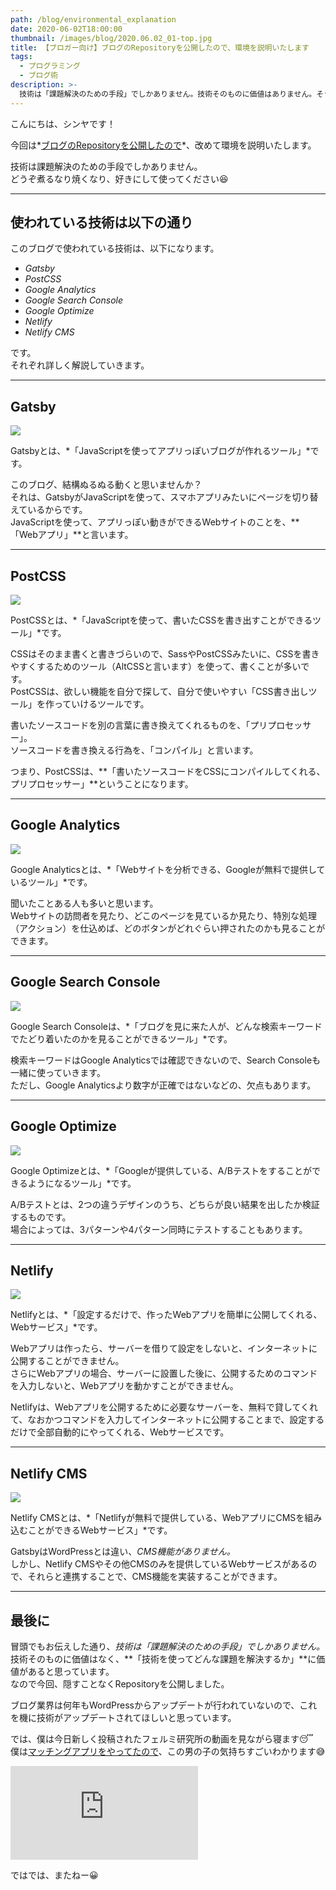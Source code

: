 ```yaml
---
path: /blog/environmental_explanation
date: 2020-06-02T18:00:00
thumbnail: /images/blog/2020.06.02_01-top.jpg
title: 【ブロガー向け】ブログのRepositoryを公開したので、環境を説明いたします
tags:
  - プログラミング
  - ブログ術
description: >-
  技術は「課題解決のための手段」でしかありません。技術そのものに価値はありません。そう思って今回、僕のブログのRepositoryを公開することにしました。合わせて使われている環境も、ご説明いたします。
---
```


こんにちは、シンヤです！

今回は*[ブログのRepositoryを公開したので](https://github.com/shinyasato0728/gatsby-blog-shinya)*、改めて環境を説明いたします。

技術は課題解決のための手段でしかありません。  
どうぞ煮るなり焼くなり、好きにして使ってください😆

---

## 使われている技術は以下の通り

このブログで使われている技術は、以下になります。

- *Gatsby*
- *PostCSS*
- *Google Analytics*
- *Google Search Console*
- *Google Optimize*
- *Netlify*
- *Netlify CMS*

です。  
それぞれ詳しく解説していきます。

---

## Gatsby

![](/images/blog/2020.04.18-01.jpg)

Gatsbyとは、*「JavaScriptを使ってアプリっぽいブログが作れるツール」*です。

このブログ、結構ぬるぬる動くと思いませんか？  
それは、GatsbyがJavaScriptを使って、スマホアプリみたいにページを切り替えているからです。   
JavaScriptを使って、アプリっぽい動きができるWebサイトのことを、**「Webアプリ」**と言います。

---

## PostCSS

![](/images/blog/2020.04.18-02.jpg)

PostCSSとは、*「JavaScriptを使って、書いたCSSを書き出すことができるツール」*です。

CSSはそのまま書くと書きづらいので、SassやPostCSSみたいに、CSSを書きやすくするためのツール（AltCSSと言います）を使って、書くことが多いです。  
PostCSSは、欲しい機能を自分で探して、自分で使いやすい「CSS書き出しツール」を作っていけるツールです。

書いたソースコードを別の言葉に書き換えてくれるものを、「プリプロセッサー」。   
ソースコードを書き換える行為を、「コンパイル」と言います。

つまり、PostCSSは、**「書いたソースコードをCSSにコンパイルしてくれる、プリプロセッサー」**ということになります。

---

## Google Analytics

![](/images/blog/2020.04.18-03.jpg)

Google Analyticsとは、*「Webサイトを分析できる、Googleが無料で提供しているツール」*です。

聞いたことある人も多いと思います。  
Webサイトの訪問者を見たり、どこのページを見ているか見たり、特別な処理（アクション）を仕込めば、どのボタンがどれぐらい押されたのかも見ることができます。

---

## Google Search Console

![](/images/blog/2020.04.18-04.jpg)

Google Search Consoleは、*「ブログを見に来た人が、どんな検索キーワードでたどり着いたのかを見ることができるツール」*です。

検索キーワードはGoogle Analyticsでは確認できないので、Search Consoleも一緒に使っていきます。  
ただし、Google Analyticsより数字が正確ではないなどの、欠点もあります。

---

## Google Optimize

![](/images/blog/2020.04.18-05.jpg)

Google Optimizeとは、*「Googleが提供している、A/Bテストをすることができるようになるツール」*です。

A/Bテストとは、2つの違うデザインのうち、どちらが良い結果を出したか検証するものです。  
場合によっては、3パターンや4パターン同時にテストすることもあります。

---

## Netlify

![](/images/blog/2020.04.18-06.jpg)

Netlifyとは、*「設定するだけで、作ったWebアプリを簡単に公開してくれる、Webサービス」*です。

Webアプリは作ったら、サーバーを借りて設定をしないと、インターネットに公開することができません。  
さらにWebアプリの場合、サーバーに設置した後に、公開するためのコマンドを入力しないと、Webアプリを動かすことができません。

Netlifyは、Webアプリを公開するために必要なサーバーを、無料で貸してくれて、なおかつコマンドを入力してインターネットに公開することまで、設定するだけで全部自動的にやってくれる、Webサービスです。

---

## Netlify CMS

![](/images/blog/2020.04.18-07.jpg)

Netlify CMSとは、*「Netlifyが無料で提供している、WebアプリにCMSを組み込むことができるWebサービス」*です。

GatsbyはWordPressとは違い、*CMS機能がありません。*  
しかし、Netlify CMSやその他CMSのみを提供しているWebサービスがあるので、それらと連携することで、CMS機能を実装することができます。

---

## 最後に

冒頭でもお伝えした通り、*技術は「課題解決のための手段」でしかありません。*  
技術そのものに価値はなく、**「技術を使ってどんな課題を解決するか」**に価値があると思っています。  
なので今回、隠すことなくRepositoryを公開しました。

ブログ業界は何年もWordPressからアップデートが行われていないので、これを機に技術がアップデートされてほしいと思っています。

では、僕は今日新しく投稿されたフェルミ研究所の動画を見ながら寝ます😴  
僕は[マッチングアプリをやってたので](/service/dating_app_cheats)、この男の子の気持ちすごいわかります😅

<div class="post__movie--wrap">
  <iframe src="https://www.youtube.com/embed/ic5az_JDax8" frameborder="0" allow="accelerometer; autoplay; encrypted-media; gyroscope; picture-in-picture" allowfullscreen></iframe>
</div>

ではでは、またねー😀
